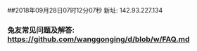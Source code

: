 ##2018年09月28日07时12分07秒 新址: 142.93.227.134
### 兔友常见问题及解答: https://github.com/wanggonging/d/blob/w/FAQ.md
